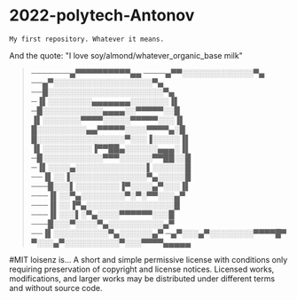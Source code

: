 # 2022-polytech-Antonov
    My first repository. Whatever it means.
And the quote:
"I love soy/almond/whatever_organic_base milk"
>───────▄▀▀▀▀▀▀▀▀▀▀▄▄
>────▄▀▀░░░░░░░░░░░░░▀▄
>──▄▀░░░░░░░░░░░░░░░░░░▀▄
>──█░░░░░░░░░░░░░░░░░░░░░▀▄
>─▐▌░░░░░░░░▄▄▄▄▄▄▄░░░░░░░▐▌
>─█░░░░░░░░░░░▄▄▄▄░░▀▀▀▀▀░░█
>▐▌░░░░░░░▀▀▀▀░░░░░▀▀▀▀▀░░░▐▌
>█░░░░░░░░░▄▄▀▀▀▀▀░░░░▀▀▀▀▄░█
>█░░░░░░░░░░░░░░░░▀░░░▐░░░░░▐▌
>▐▌░░░░░░░░░▐▀▀██▄░░░░░░▄▄▄░▐▌
>─█░░░░░░░░░░░▀▀▀░░░░░░▀▀██░░█
>─▐▌░░░░▄░░░░░░░░░░░░░▌░░░░░░█
>──▐▌░░▐░░░░░░░░░░░░░░▀▄░░░░░█
>───█░░░▌░░░░░░░░▐▀░░░░▄▀░░░▐▌
>───▐▌░░▀▄░░░░░░░░▀░▀░▀▀░░░▄▀
>───▐▌░░▐▀▄░░░░░░░░░░░░░░░░█
>───▐▌░░░▌░▀▄░░░░▀▀▀▀▀▀░░░█
>───█░░░▀░░░░▀▄░░░░░░░░░░▄▀
>──▐▌░░░░░░░░░░▀▄░░░░░░▄▀
>─▄▀░░░▄▀░░░░░░░░▀▀▀▀█▀
>▀░░░▄▀░░░░░░░░░░▀░░░▀▀▀▀▄▄▄▄▄

#MIT loisenz is...
A short and simple permissive license with conditions only requiring preservation of copyright and license notices. Licensed works, modifications, and larger works may be distributed under different terms and without source code.

